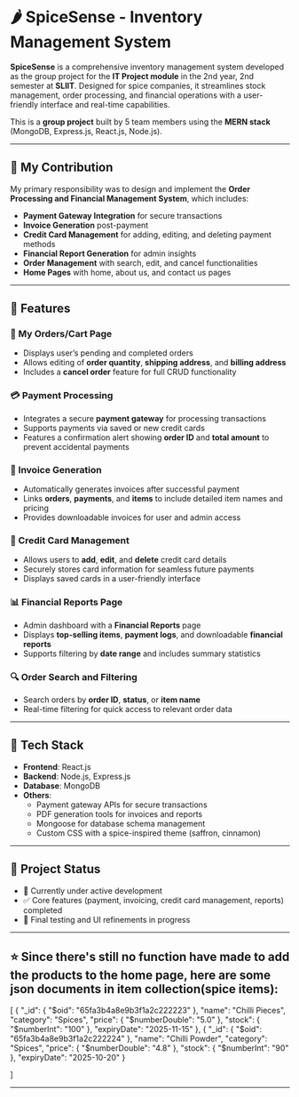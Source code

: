 # 🌶️ SpiceSense - Inventory Management System

**SpiceSense** is a comprehensive inventory management system developed as the group project for the **IT Project module** in the 2nd year, 2nd semester at **SLIIT**. Designed for spice companies, it streamlines stock management, order processing, and financial operations with a user-friendly interface and real-time capabilities.

This is a **group project** built by 5 team members using the **MERN stack** (MongoDB, Express.js, React.js, Node.js).

---

## 👤 My Contribution

My primary responsibility was to design and implement the **Order Processing and Financial Management System**, which includes:

- **Payment Gateway Integration** for secure transactions
- **Invoice Generation** post-payment
- **Credit Card Management** for adding, editing, and deleting payment methods
- **Financial Report Generation** for admin insights
- **Order Management** with search, edit, and cancel functionalities
- **Home Pages** with home, about us, and contact us pages

---

## 🔧 Features

### 🛒 My Orders/Cart Page
- Displays user’s pending and completed orders
- Allows editing of **order quantity**, **shipping address**, and **billing address**
- Includes a **cancel order** feature for full CRUD functionality

### 💳 Payment Processing
- Integrates a secure **payment gateway** for processing transactions
- Supports payments via saved or new credit cards
- Features a confirmation alert showing **order ID** and **total amount** to prevent accidental payments

### 📄 Invoice Generation
- Automatically generates invoices after successful payment
- Links **orders**, **payments**, and **items** to include detailed item names and pricing
- Provides downloadable invoices for user and admin access

### 💸 Credit Card Management
- Allows users to **add**, **edit**, and **delete** credit card details
- Securely stores card information for seamless future payments
- Displays saved cards in a user-friendly interface

### 📊 Financial Reports Page
- Admin dashboard with a **Financial Reports** page
- Displays **top-selling items**, **payment logs**, and downloadable **financial reports**
- Supports filtering by **date range** and includes summary statistics

### 🔍 Order Search and Filtering
- Search orders by **order ID**, **status**, or **item name**
- Real-time filtering for quick access to relevant order data

---

## 🧱 Tech Stack

- **Frontend**: React.js
- **Backend**: Node.js, Express.js
- **Database**: MongoDB
- **Others**:
  - Payment gateway APIs for secure transactions
  - PDF generation tools for invoices and reports
  - Mongoose for database schema management
  - Custom CSS with a spice-inspired theme (saffron, cinnamon)

---

## 📌 Project Status

- 🔄 Currently under active development
- ✅ Core features (payment, invoicing, credit card management, reports) completed
- 🧪 Final testing and UI refinements in progress

---

## ⭐ Since there's still no function have made to add the products to the home page, here are some json documents in item collection(spice items):


[
  {
    "_id": { "$oid": "65fa3b4a8e9b3f1a2c222223" },
    "name": "Chilli Pieces",
    "category": "Spices",
    "price": { "$numberDouble": "5.0" },
    "stock": { "$numberInt": "100" },
    "expiryDate": "2025-11-15"
  },
  {
    "_id": { "$oid": "65fa3b4a8e9b3f1a2c222224" },
    "name": "Chilli Powder",
    "category": "Spices",
    "price": { "$numberDouble": "4.8" },
    "stock": { "$numberInt": "90" },
    "expiryDate": "2025-10-20"
  }
  
]

---

